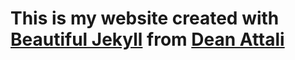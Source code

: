 # This is my website created with [Beautiful Jekyll](https://github.com/daattali/beautiful-jekyll) from [Dean Attali](https://deanattali.com)



